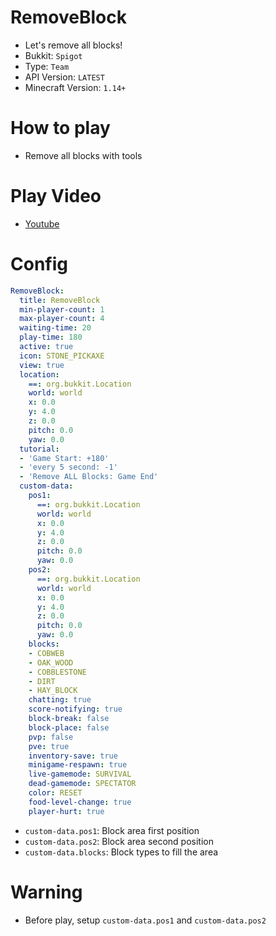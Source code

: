 # RemoveBlock
- Let's remove all blocks!
- Bukkit: `Spigot` <!--  Write bukkit, If event of minigame is only available in specific bukkit-->
- Type: `Team`
- API Version: `LATEST`
- Minecraft Version: `1.14+`

# How to play
- Remove all blocks with tools

# Play Video
- [Youtube](https://www.youtube.com/watch?v=FXTq3VUQ_l8)

# Config
```yaml
RemoveBlock:
  title: RemoveBlock
  min-player-count: 1
  max-player-count: 4
  waiting-time: 20
  play-time: 180
  active: true
  icon: STONE_PICKAXE
  view: true
  location:
    ==: org.bukkit.Location
    world: world
    x: 0.0
    y: 4.0
    z: 0.0
    pitch: 0.0
    yaw: 0.0
  tutorial:
  - 'Game Start: +180'
  - 'every 5 second: -1'
  - 'Remove ALL Blocks: Game End'
  custom-data:
    pos1:
      ==: org.bukkit.Location
      world: world
      x: 0.0
      y: 4.0
      z: 0.0
      pitch: 0.0
      yaw: 0.0
    pos2:
      ==: org.bukkit.Location
      world: world
      x: 0.0
      y: 4.0
      z: 0.0
      pitch: 0.0
      yaw: 0.0
    blocks:
    - COBWEB
    - OAK_WOOD
    - COBBLESTONE
    - DIRT
    - HAY_BLOCK
    chatting: true
    score-notifying: true
    block-break: false
    block-place: false
    pvp: false
    pve: true
    inventory-save: true
    minigame-respawn: true
    live-gamemode: SURVIVAL
    dead-gamemode: SPECTATOR
    color: RESET
    food-level-change: true
    player-hurt: true
```
- `custom-data.pos1`: Block area first position
- `custom-data.pos2`: Block area second position
- `custom-data.blocks`: Block types to fill the area

# Warning
<!-- 
- <e.g. - Avoid building with Brick_Block>
- <e.g. - Make sure PVP on>
- <e.g. - Player can die while playing> 
-->
- Before play, setup `custom-data.pos1` and `custom-data.pos2`